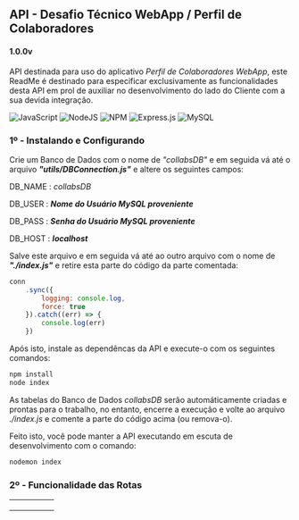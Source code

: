 ## **API - Desafio Técnico WebApp / Perfil de Colaboradores**

#### 1.0.0v

API destinada para uso do aplicativo *Perfil de Colaboradores WebApp*, este ReadMe é destinado para especificar exclusivamente as funcionalidades desta API em prol de auxiliar no desenvolvimento do lado do Cliente com a sua devida integração.

![JavaScript](https://img.shields.io/badge/javascript-%23323330.svg?style=for-the-badge&logo=javascript&logoColor=%23F7DF1E)
![NodeJS](https://img.shields.io/badge/node.js-%2343853D.svg?style=for-the-badge&logo=node.js&logoColor=white)
![NPM](https://img.shields.io/badge/NPM-%23000000.svg?style=for-the-badge&logo=npm&logoColor=white)
![Express.js](https://img.shields.io/badge/express.js-%23404d59.svg?style=for-the-badge&logo=express&logoColor=%2361DAFB)
![MySQL](https://img.shields.io/badge/mysql-%2300f.svg?style=for-the-badge&logo=mysql&logoColor=white)

### 1º - Instalando e Configurando

Crie um Banco de Dados com o nome de *"collabsDB"* e em seguida vá até o arquivo ***"utils/DBConnection.js"*** e altere os seguintes campos:

DB_NAME : *collabsDB*

DB_USER : ***Nome do Usuário MySQL proveniente***

DB_PASS : ***Senha do Usuário MySQL proveniente***

DB_HOST : ***localhost***

Salve este arquivo e em seguida vá até ao outro arquivo com o nome de ***"./index.js"*** e retire esta parte do código da parte comentada:

~~~javascript
conn
    .sync({
        logging: console.log,
        force: true
    }).catch((err) => {
        console.log(err)
    })
~~~

Após isto, instale as dependêncas da API e execute-o com os seguintes comandos:
~~~bash
npm install
node index
~~~

As tabelas do Banco de Dados *collabsDB* serão automáticamente criadas e prontas para o trabalho, no entanto, encerre a execução e volte ao arquivo *./index.js* e comente a parte do código acima (ou remova-o).

Feito isto, você pode manter a API executando em escuta de desenvolvimento com o comando:
~~~bash
nodemon index
~~~

### 2º - Funcionalidade das Rotas

|   	|   	|   	|   	|   	|
|--:	|--:	|--:	|--:	|---	|
|   	|   	|   	|   	|   	|
|   	|   	|   	|   	|   	|
|   	|   	|   	|   	|   	|
